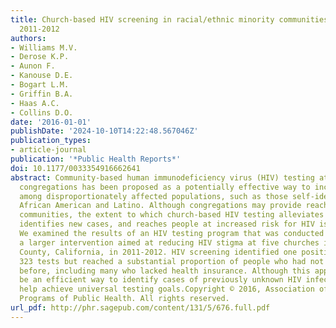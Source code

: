 ```yaml
---
title: Church-based HIV screening in racial/ethnic minority communities of California,
  2011-2012
authors:
- Williams M.V.
- Derose K.P.
- Aunon F.
- Kanouse D.E.
- Bogart L.M.
- Griffin B.A.
- Haas A.C.
- Collins D.O.
date: '2016-01-01'
publishDate: '2024-10-10T14:22:48.567046Z'
publication_types:
- article-journal
publication: '*Public Health Reports*'
doi: 10.1177/0033354916662641
abstract: Community-based human immunodeficiency virus (HIV) testing at religious
  congregations has been proposed as a potentially effective way to increase screening
  among disproportionately affected populations, such as those self-identifying as
  African American and Latino. Although congregations may provide reach into these
  communities, the extent to which church-based HIV testing alleviates access barriers,
  identifies new cases, and reaches people at increased risk for HIV is not well documented.
  We examined the results of an HIV testing program that was conducted as part of
  a larger intervention aimed at reducing HIV stigma at five churches in Los Angeles
  County, California, in 2011-2012. HIV screening identified one positive result in
  323 tests but reached a substantial proportion of people who had not been tested
  before, including many who lacked health insurance. Although this approach may not
  be an efficient way to identify cases of previously unknown HIV infection, it could
  help achieve universal testing goals.Copyright © 2016, Association of Schools and
  Programs of Public Health. All rights reserved.
url_pdf: http://phr.sagepub.com/content/131/5/676.full.pdf
---
```

